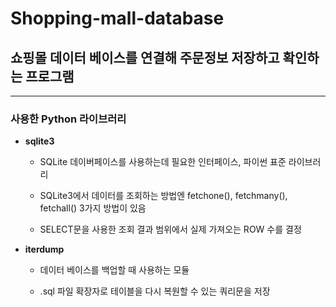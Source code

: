 # Shopping-mall-database
## 쇼핑몰 데이터 베이스를 연결해 주문정보 저장하고 확인하는 프로그램
---
### 사용한 Python 라이브러리

+ **sqlite3**

  * SQLite 데이버페이스를 사용하는데 필요한 인터페이스, 파이썬 표준 라이브러리
  
  * SQLite3에서 데이터를 조회하는 방법엔 fetchone(), fetchmany(), fetchall() 3가지 방법이 있음
  
  * SELECT문을 사용한 조회 결과 범위에서 실제 가져오는 ROW 수를 결정

+ **iterdump**

  * 데이터 베이스를 백업할 때 사용하는 모듈
  
  * .sql 파일 확장자로 테이블을 다시 복원할 수 있는 쿼리문을 저장
  
